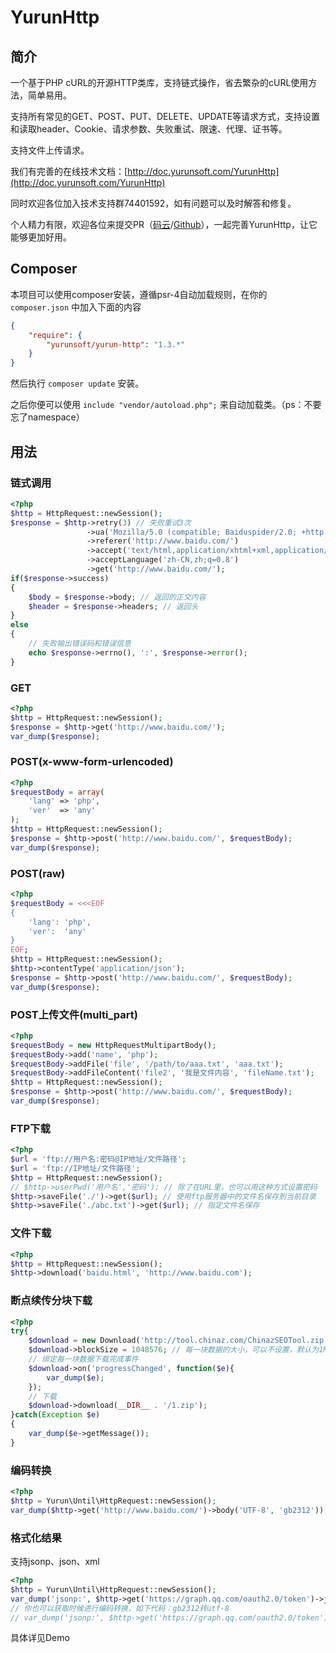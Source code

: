 # YurunHttp

## 简介

一个基于PHP cURL的开源HTTP类库，支持链式操作，省去繁杂的cURL使用方法，简单易用。

支持所有常见的GET、POST、PUT、DELETE、UPDATE等请求方式，支持设置和读取header、Cookie、请求参数、失败重试、限速、代理、证书等。

支持文件上传请求。

我们有完善的在线技术文档：[http://doc.yurunsoft.com/YurunHttp](http://doc.yurunsoft.com/YurunHttp)

同时欢迎各位加入技术支持群74401592，如有问题可以及时解答和修复。

个人精力有限，欢迎各位来提交PR（[码云](https://gitee.com/yurunsoft/YurunHttp)/[Github](https://github.com/Yurunsoft/YurunHttp)），一起完善YurunHttp，让它能够更加好用。

## Composer

本项目可以使用composer安装，遵循psr-4自动加载规则，在你的 `composer.json` 中加入下面的内容
```json
{
    "require": {
        "yurunsoft/yurun-http": "1.3.*"
    }
}
```

然后执行 `composer update` 安装。

之后你便可以使用 `include "vendor/autoload.php";` 来自动加载类。（ps：不要忘了namespace）

## 用法

### 链式调用

```php
<?php
$http = HttpRequest::newSession();
$response = $http->retry(3) // 失败重试3次
                 ->ua('Mozilla/5.0 (compatible; Baiduspider/2.0; +http://www.baidu.com/search/spider.html)')
                 ->referer('http://www.baidu.com/')
                 ->accept('text/html,application/xhtml+xml,application/xml;q=0.9,image/webp,*/*;q=0.8')
                 ->acceptLanguage('zh-CN,zh;q=0.8')
                 ->get('http://www.baidu.com/');
if($response->success)
{
    $body = $response->body; // 返回的正文内容
    $header = $response->headers; // 返回头
}
else
{
    // 失败输出错误码和错误信息
    echo $response->errno(), ':', $response->error();
}
```

### GET

```php
<?php
$http = HttpRequest::newSession();
$response = $http->get('http://www.baidu.com/');
var_dump($response);
```

### POST(x-www-form-urlencoded)

```php
<?php
$requestBody = array(
    'lang' => 'php',
    'ver'  => 'any'
);
$http = HttpRequest::newSession();
$response = $http->post('http://www.baidu.com/', $requestBody);
var_dump($response);
```

### POST(raw)

```php
<?php
$requestBody = <<<EOF
{
    'lang': 'php',
    'ver':  'any'
}
EOF;
$http = HttpRequest::newSession();
$http->contentType('application/json');
$response = $http->post('http://www.baidu.com/', $requestBody);
var_dump($response);
```

### POST上传文件(multi_part)

```php
<?php
$requestBody = new HttpRequestMultipartBody();
$requestBody->add('name', 'php');
$requestBody->addFile('file', '/path/to/aaa.txt', 'aaa.txt');
$requestBody->addFileContent('file2', '我是文件内容', 'fileName.txt');
$http = HttpRequest::newSession();
$response = $http->post('http://www.baidu.com/', $requestBody);
var_dump($response);
```

### FTP下载

```php
<?php
$url = 'ftp://用户名:密码@IP地址/文件路径';
$url = 'ftp://IP地址/文件路径';
$http = HttpRequest::newSession();
// $http->userPwd('用户名','密码'); // 除了在URL里，也可以用这种方式设置密码
$http->saveFile('./')->get($url); // 使用ftp服务器中的文件名保存到当前目录
$http->saveFile('./abc.txt')->get($url); // 指定文件名保存
```

### 文件下载

```php
<?php
$http = HttpRequest::newSession();
$http->download('baidu.html', 'http://www.baidu.com');
```

### 断点续传分块下载
```php
<?php
try{
	$download = new Download('http://tool.chinaz.com/ChinazSEOTool.zip');
	$download->blockSize = 1048576; // 每一块数据的大小，可以不设置，默认为1M
	// 绑定每一块数据下载完成事件
	$download->on('progressChanged', function($e){
		var_dump($e);
	});
	// 下载
	$download->download(__DIR__ . '/1.zip');
}catch(Exception $e)
{
	var_dump($e->getMessage());
}
```

### 编码转换
```php
<?php
$http = Yurun\Until\HttpRequest::newSession();
var_dump($http->get('http://www.baidu.com/')->body('UTF-8', 'gb2312')); // utf-8转gb2312
```

### 格式化结果
支持jsonp、json、xml
```php
<?php
$http = Yurun\Until\HttpRequest::newSession();
var_dump('jsonp:', $http->get('https://graph.qq.com/oauth2.0/token')->jsonp($assoc));
// 你也可以获取时候进行编码转换，如下代码：gb2312转utf-8
// var_dump('jsonp:', $http->get('https://graph.qq.com/oauth2.0/token')->jsonp($assoc, 'gb2312', 'utf-8'));
```


具体详见Demo